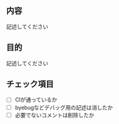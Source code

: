 ## 内容
記述してください

## 目的
記述してください

## チェック項目
- [ ] CIが通っているか
- [ ] byebugなどデバッグ用の記述は消したか
- [ ] 必要でないコメントは削除したか
